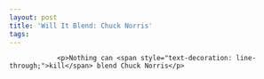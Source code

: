 ```yaml
---
layout: post
title: 'Will It Blend: Chuck Norris'
tags:
---
```



                <p>Nothing can <span style="text-decoration: line-through;">kill</span> blend Chuck Norris</p>
<div style="text-align:center"><object type="application/x-shockwave-flash" style="width:425px; height:350px" data="http://www.youtube.com/v/NdD54rG9oQA"><param name="movie" value="http://www.youtube.com/v/NdD54rG9oQA"></param></object></div>
